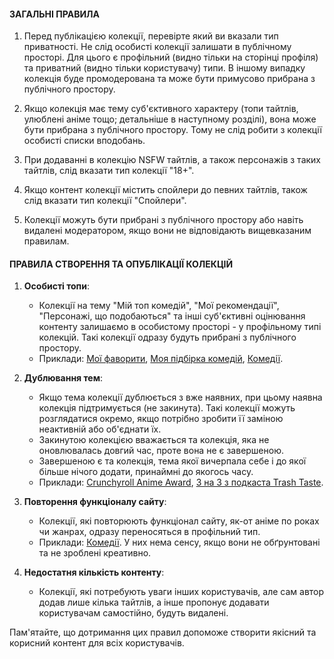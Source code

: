 #### ЗАГАЛЬНІ ПРАВИЛА

1. Перед публікацією колекції, перевірте який ви вказали тип приватності. Не слід особисті колекції залишати в публічному просторі. Для цього є профільний (видно тільки на сторінці профіля) та приватний (видно тільки користувачу) типи. В іншому випадку колекція буде промодерована та може бути примусово прибрана з публічного простору.

2. Якщо колекція має тему суб'єктивного характеру (топи тайтлів, улюблені аніме тощо; детальніше в наступному розділі), вона може бути прибрана з публічного простору. Тому не слід робити з колекції особисті списки вподобань.

3. При додаванні в колекцію NSFW тайтлів, а також персонажів з таких тайтлів, слід вказати тип колекції "18+".

4. Якщо контент колекції містить спойлери до певних тайтлів, також слід вказати тип колекції "Спойлери".

5. Колекції можуть бути прибрані з публічного простору або навіть видалені модератором, якщо вони не відповідають вищевказаним правилам.

#### ПРАВИЛА СТВОРЕННЯ ТА ОПУБЛІКАЦІЇ КОЛЕКЦІЙ

1. **Особисті топи**:
   - Колекції на тему "Мій топ комедій", "Мої рекомендації", "Персонажі, що подобаються" та інші суб'єктивні оцінювання контенту залишаємо в особистому просторі - у профільному типі колекцій. Такі колекції одразу будуть прибрані з публічного простору.
   - Приклади: [Мої фаворити](https://hikka.io/collections/4fa5d541-bee6-40b2-bc9c-7affc18a8d85), [Моя підбірка комедій](https://hikka.io/collections/eab6601a-055d-4ea1-a0d0-1d7756614ef6), [Комедії](https://hikka.io/collections/adbbde76-ff24-4014-a15c-89ea838c8dec).

2. **Дублювання тем**:
   - Якщо тема колекції дублюється з вже наявних, при цьому наявна колекція підтримується (не закинута). Такі колекції можуть розглядатися окремо, якщо потрібно зробити її заміною неактивній або об'єднати їх.
   - Закинутою колекцією вважається та колекція, яка не оновлювалась довгий час, проте вона не є завершеною.
   - Завершеною є та колекція, тема якої вичерпала себе і до якої більше нічого додати, принаймні до якогось часу.
   - Приклади: [Crunchyroll Anime Award](https://hikka.io/collections/2bc731ba-034a-4e77-b8e1-c3144132b467), [3 на 3 з подкаста Trash Taste](https://hikka.io/collections/ae8228ef-5a91-4f4b-a47b-b651bf8d0f3c).

3. **Повторення функціоналу сайту**:
   - Колекції, які повторюють функціонал сайту, як-от аніме по роках чи жанрах, одразу переносяться в профільний тип.
   - Приклади: [Комедії](https://hikka.io/collections/adbbde76-ff24-4014-a15c-89ea838c8dec). У них нема сенсу, якщо вони не обґрунтовані та не зроблені креативно.

4. **Недостатня кількість контенту**:
   - Колекції, які потребують уваги інших користувачів, але сам автор додав лише кілька тайтлів, а інше пропонує додавати користувачам самостійно, будуть видалені.

Пам'ятайте, що дотримання цих правил допоможе створити якісний та корисний контент для всіх користувачів.
